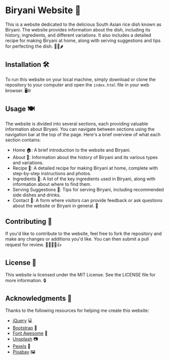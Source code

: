 # Biryani Website 🍛

This is a website dedicated to the delicious South Asian rice dish known as Biryani. The website provides information about the dish, including its history, ingredients, and different variations. It also includes a detailed recipe for making Biryani at home, along with serving suggestions and tips for perfecting the dish. 🍚🍗🌶️

## Installation 🛠️

To run this website on your local machine, simply download or clone the repository to your computer and open the `index.html` file in your web browser. 🖥️🌐

## Usage 🍽️

The website is divided into several sections, each providing valuable information about Biryani. You can navigate between sections using the navigation bar at the top of the page. Here's a brief overview of what each section contains:

- Home 🏠: A brief introduction to the website and Biryani.
- About 📜: Information about the history of Biryani and its various types and variations.
- Recipe 🍴: A detailed recipe for making Biryani at home, complete with step-by-step instructions and photos.
- Ingredients 🍅: A list of the key ingredients used in Biryani, along with information about where to find them.
- Serving Suggestions 🍲: Tips for serving Biryani, including recommended side dishes and drinks.
- Contact 📧: A form where visitors can provide feedback or ask questions about the website or Biryani in general. 🤝

## Contributing 🤝

If you'd like to contribute to the website, feel free to fork the repository and make any changes or additions you'd like. You can then submit a pull request for review. 👨‍💻👩‍💻👍

## License 📝

This website is licensed under the MIT License. See the LICENSE file for more information. 🔒

## Acknowledgments 🙏

Thanks to the following resources for helping me create this website:

- [jQuery](https://jquery.com/) 💻
- [Bootstrap](https://getbootstrap.com/) 🎨
- [Font Awesome](https://fontawesome.com/) 🎉
- [Unsplash](https://unsplash.com/) 📷
- [Pexels](https://www.pexels.com/) 📸
- [Pixabay](https://pixabay.com/) 🖼️
